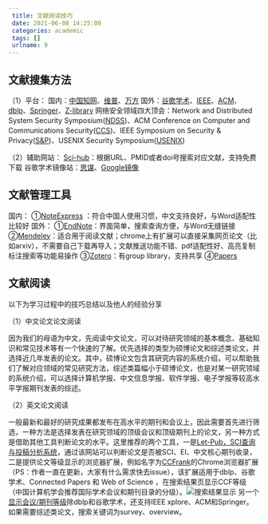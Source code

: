 ```yaml
---
 title: 文献阅读技巧
 date: 2021-06-08 14:25:00
 categories: academic
 tags: []
 urlname: 9
--- 
```


## 文献搜集方法


（1）平台： 
国内：[中国知网][1]、[维普][2]、[万方][3] 
国外：[谷歌学术][4]、[IEEE][5]、[ACM][6]、[dblp][7]、[Springer][8]、[Z-library][9] 
网络安全领域四大顶会：Network and Distributed System Security Symposium([NDSS][10])、ACM Conference on Computer and Communications Security([CCS][11])、IEEE Symposium on Security & Privacy([S&P][12])、USENIX Security Symposium([USENIX][13])

（2）辅助网站： 
[Sci-hub][14]：根据URL、PMID或者doi号搜索对应文献，支持免费下载 
谷歌学术镜像站：[思谋][15]、[Google镜像][16]



## 文献管理工具

国内：
①[NoteExpress][17] ：符合中国人使用习惯，中文支持良好，与Word适配性比较好
国外：
①[EndNote][18]：界面简单，搜索查询方便，与Word无缝链接
②[Mendeley][19]：适合用于阅读文献；chrome上有扩展可以直接采集网页论文（比如arxiv），不需要自己下载再导入；文献推送功能不错、pdf适配性好、高亮复制标注搜索等功能易操作
③[Zotero][20]：有group library，支持共享
④[Papers][21]

## 文献阅读

以下为学习过程中的技巧总结以及他人的经验分享

（1）中文论文论文阅读

因为我们的母语为中文，先阅读中文论文，可以对待研究领域的基本概念、基础知识和常见技术等有一个快速的了解。优先选择的类型为硕博论文和综述类论文，并选择近几年发表的论文。其中，硕博论文包含其研究内容的系统介绍，可以帮助我们了解对应领域的常见研究方法，综述类篇幅小于硕博论文，也是对某一研究领域的系统介绍，可以选择计算机学报、中文信息学报、软件学报、电子学报等较高水平学报期刊发表的综述。

（2）英文论文阅读

一般最新和最好的研究成果都发布在高水平的期刊和会议上，因此需要首先进行筛选，一种方法是选择发表在研究领域的顶级会议和顶级期刊上的论文，另一种方式是借助其他工具判断论文的水平。这里推荐的两个工具，一是[Let-Pub，SCI查询与投稿分析系统][22]，通过该网站可以判断论文是否被SCI、EI、中文核心期刊收录，二是提供论文等级显示的浏览器扩展，例如名字为[CCFrank][23]的Chrome浏览器扩展（PS：作者一直在更新，大家有什么需求快去issue），该扩展适用于dblp、谷歌学术、Connected Papers 和 Web of Science ，在搜索结果页显示CCF等级（中国计算机学会推荐国际学术会议和期刊目录的分级）。![搜索结果显示][24]
另一个[显示会议/期刊等级][25]除dblp和谷歌学术，还支持IEEE xplore、ACM和Springer。
如果需要综述类论文，搜索关键词为survey、overview。


  [1]: https://www.cnki.net/
  [2]: http://www.cqvip.com/
  [3]: https://www.wanfangdata.com.cn/index.html
  [4]: https://scholar.google.com/
  [5]: https://ieeexplore.ieee.org/Xplore/home.jsp
  [6]: https://dl.acm.org/
  [7]: https://dblp.uni-trier.de/
  [8]: https://link.springer.com/
  [9]: https://singlelogin.org/
  [10]: https://www.ndss-symposium.org/
  [11]: https://www.sigsac.org/ccs.html
  [12]: http://www.ieee-security.org/TC/SP-Index.html
  [13]: https://www.usenix.org/conferences
  [14]: https://sci-hub.shop/
  [15]: https://ac.scmor.com/
  [16]: http://scholar.hedasudi.com/
  [17]: http://www.inoteexpress.com
  [18]: https://www.endnote.com/
  [19]: https://www.mendeley.com/?interaction_required=true
  [20]: https://www.zotero.org/
  [21]: https://www.papersapp.com/
  [22]: https://www.letpub.com.cn/index.php?page=journalapp&view=search
  [23]: https://github.com/WenyanLiu/CCFrank4dblp
  [24]: https://cdn.jsdelivr.net/gh/etamsylate-pupu/Image-host/blogImg/papers/ccfrank_result.png
  [25]: https://chrome.google.com/webstore/detail/show-conferencejournal-ra/hcfmpekcjhpfcokagmhnhldpacknikim?utm_source=chrome-ntp-icon